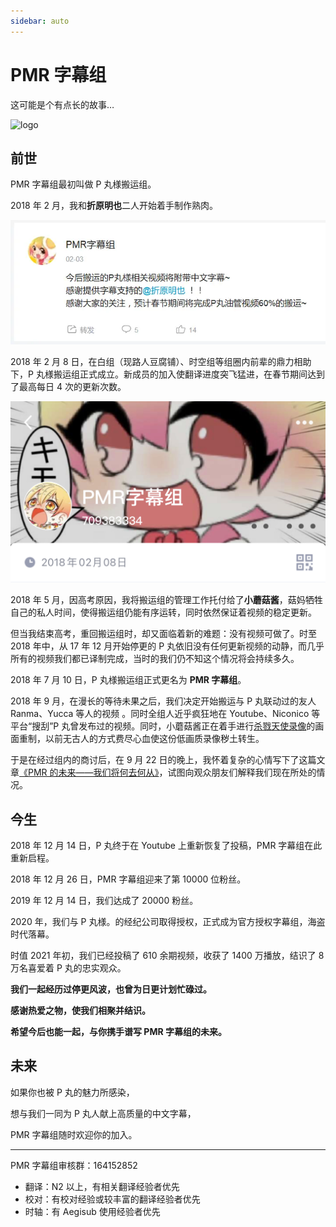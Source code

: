 ```yaml
---
sidebar: auto
---
```


# PMR 字幕组

这可能是个有点长的故事…

![logo](/images/fansub-logo.png)

## 前世

PMR 字幕组最初叫做 P 丸様搬运组。

2018 年 2 月，我和**折原明也**二人开始着手制作熟肉。

![第一条动态](./images/about/dynamic.png)

2018 年 2 月 8 日，在白组（现路人豆腐铺）、时空组等组圈内前辈的鼎力相助下，P 丸様搬运组正式成立。新成员的加入使翻译进度突飞猛进，在春节期间达到了最高每日 4 次的更新次数。

![PMR字幕组](./images/about/group.jpeg)

2018 年 5 月，因高考原因，我将搬运组的管理工作托付给了**小蘑菇酱**，菇妈牺牲自己的私人时间，使得搬运组仍能有序运转，同时依然保证着视频的稳定更新。

但当我结束高考，重回搬运组时，却又面临着新的难题：没有视频可做了。时至 2018 年中，从 17 年 12 月开始停更的 P 丸依旧没有任何更新视频的动静，而几乎所有的视频我们都已译制完成，当时的我们仍不知这个情况将会持续多久。

2018 年 7 月 10 日，P 丸様搬运组正式更名为 **PMR 字幕组**。

2018 年 9 月，在漫长的等待未果之后，我们决定开始搬运与 P 丸联动过的友人 Ranma、Yucca 等人的视频
。同时全组人近乎疯狂地在 Youtube、Niconico 等平台“搜刮”P 丸曾发布过的视频。同时，小蘑菇酱正在着手进行[杀戮天使录像](https://www.bilibili.com/video/BV1yt411m7qr/)的画面重制，以前无古人的方式费尽心血使这份低画质录像秽土转生。

于是在经过组内的商讨后，在 9 月 22 日的晚上，我怀着复杂的心情写下了这篇文章[《PMR 的未来——我们将何去何从》](https://www.bilibili.com/read/cv1196677)，试图向观众朋友们解释我们现在所处的情况。

## 今生

2018 年 12 月 14 日，P 丸终于在 Youtube 上重新恢复了投稿，PMR 字幕组在此重新启程。

2018 年 12 月 26 日，PMR 字幕组迎来了第 10000 位粉丝。

2019 年 12 月 14 日，我们达成了 20000 粉丝。

2020 年，我们与 P 丸様。的经纪公司取得授权，正式成为官方授权字幕组，海盗时代落幕。

时值 2021 年初，我们已经投稿了 610 余期视频，收获了 1400 万播放，结识了 8 万名喜爱着 P 丸的忠实观众。

**我们一起经历过停更风波，也曾为日更计划忙碌过。**

**感谢热爱之物，使我们相聚并结识。**

**希望今后也能一起，与你携手谱写 PMR 字幕组的未来。**

## 未来

如果你也被 P 丸的魅力所感染，

想与我们一同为 P 丸人献上高质量的中文字幕，

PMR 字幕组随时欢迎你的加入。

---

PMR 字幕组审核群：164152852

- 翻译：N2 以上，有相关翻译经验者优先
- 校对：有校对经验或较丰富的翻译经验者优先
- 时轴：有 Aegisub 使用经验者优先
